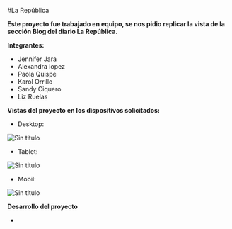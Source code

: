 #La República

**Este proyecto fue trabajado en equipo, se nos pidio replicar la vista de la sección Blog del diario La República.**

**Integrantes:**

+ Jennifer Jara
+ Alexandra lopez
+ Paola Quispe
+ Karol Orrillo
+ Sandy Ciquero
+ Liz Ruelas

**Vistas del proyecto en los dispositivos solicitados:**

  + Desktop:
  
  ![Sin titulo](http://i63.tinypic.com/mvojn4.png)
  
  + Tablet:
  
  ![Sin titulo](http://i65.tinypic.com/16o0wg.png)
  
  + Mobil:
  
  ![Sin titulo](http://i68.tinypic.com/2ywbl7o.png)
  
**Desarrollo del proyecto**

+ 
